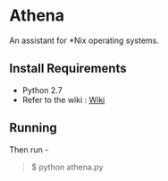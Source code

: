 # Athena
An assistant for *Nix operating systems.

## Install Requirements
+ Python 2.7 
+ Refer to the wiki : [Wiki](https://github.com/mananyadav/Athena/wiki/Installation "Wiki")

## Running
Then run - 
> $ python athena.py 
